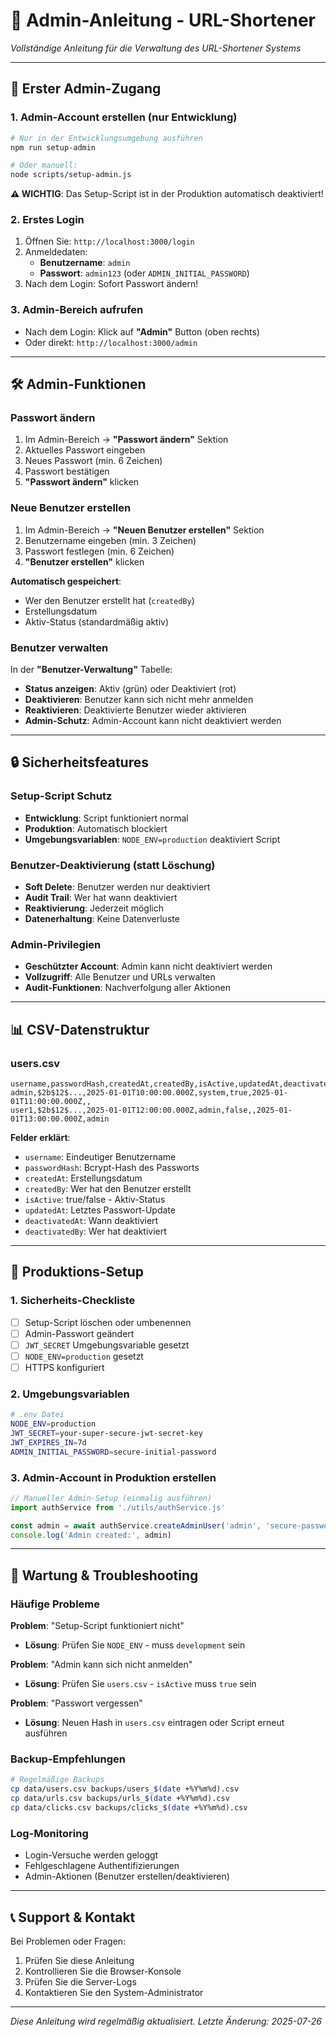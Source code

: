 # 🔐 Admin-Anleitung - URL-Shortener

*Vollständige Anleitung für die Verwaltung des URL-Shortener Systems*

---

## 🚀 **Erster Admin-Zugang**

### **1. Admin-Account erstellen (nur Entwicklung)**
```bash
# Nur in der Entwicklungsumgebung ausführen
npm run setup-admin

# Oder manuell:
node scripts/setup-admin.js
```

**⚠️ WICHTIG**: Das Setup-Script ist in der Produktion automatisch deaktiviert!

### **2. Erstes Login**
1. Öffnen Sie: `http://localhost:3000/login`
2. Anmeldedaten:
   - **Benutzername**: `admin`
   - **Passwort**: `admin123` (oder `ADMIN_INITIAL_PASSWORD`)
3. Nach dem Login: Sofort Passwort ändern!

### **3. Admin-Bereich aufrufen**
- Nach dem Login: Klick auf **"Admin"** Button (oben rechts)
- Oder direkt: `http://localhost:3000/admin`

---

## 🛠️ **Admin-Funktionen**

### **Passwort ändern**
1. Im Admin-Bereich → **"Passwort ändern"** Sektion
2. Aktuelles Passwort eingeben
3. Neues Passwort (min. 6 Zeichen)
4. Passwort bestätigen
5. **"Passwort ändern"** klicken

### **Neue Benutzer erstellen**
1. Im Admin-Bereich → **"Neuen Benutzer erstellen"** Sektion
2. Benutzername eingeben (min. 3 Zeichen)
3. Passwort festlegen (min. 6 Zeichen)
4. **"Benutzer erstellen"** klicken

**Automatisch gespeichert**:
- Wer den Benutzer erstellt hat (`createdBy`)
- Erstellungsdatum
- Aktiv-Status (standardmäßig aktiv)

### **Benutzer verwalten**
In der **"Benutzer-Verwaltung"** Tabelle:

- **Status anzeigen**: Aktiv (grün) oder Deaktiviert (rot)
- **Deaktivieren**: Benutzer kann sich nicht mehr anmelden
- **Reaktivieren**: Deaktivierte Benutzer wieder aktivieren
- **Admin-Schutz**: Admin-Account kann nicht deaktiviert werden

---

## 🔒 **Sicherheitsfeatures**

### **Setup-Script Schutz**
- **Entwicklung**: Script funktioniert normal
- **Produktion**: Automatisch blockiert
- **Umgebungsvariablen**: `NODE_ENV=production` deaktiviert Script

### **Benutzer-Deaktivierung (statt Löschung)**
- **Soft Delete**: Benutzer werden nur deaktiviert
- **Audit Trail**: Wer hat wann deaktiviert
- **Reaktivierung**: Jederzeit möglich
- **Datenerhaltung**: Keine Datenverluste

### **Admin-Privilegien**
- **Geschützter Account**: Admin kann nicht deaktiviert werden
- **Vollzugriff**: Alle Benutzer und URLs verwalten
- **Audit-Funktionen**: Nachverfolgung aller Aktionen

---

## 📊 **CSV-Datenstruktur**

### **users.csv**
```csv
username,passwordHash,createdAt,createdBy,isActive,updatedAt,deactivatedAt,deactivatedBy
admin,$2b$12$...,2025-01-01T10:00:00.000Z,system,true,2025-01-01T11:00:00.000Z,,
user1,$2b$12$...,2025-01-01T12:00:00.000Z,admin,false,,2025-01-01T13:00:00.000Z,admin
```

**Felder erklärt**:
- `username`: Eindeutiger Benutzername
- `passwordHash`: Bcrypt-Hash des Passworts
- `createdAt`: Erstellungsdatum
- `createdBy`: Wer hat den Benutzer erstellt
- `isActive`: true/false - Aktiv-Status
- `updatedAt`: Letztes Passwort-Update
- `deactivatedAt`: Wann deaktiviert
- `deactivatedBy`: Wer hat deaktiviert

---

## 🚨 **Produktions-Setup**

### **1. Sicherheits-Checkliste**
- [ ] Setup-Script löschen oder umbenennen
- [ ] Admin-Passwort geändert
- [ ] `JWT_SECRET` Umgebungsvariable gesetzt
- [ ] `NODE_ENV=production` gesetzt
- [ ] HTTPS konfiguriert

### **2. Umgebungsvariablen**
```bash
# .env Datei
NODE_ENV=production
JWT_SECRET=your-super-secure-jwt-secret-key
JWT_EXPIRES_IN=7d
ADMIN_INITIAL_PASSWORD=secure-initial-password
```

### **3. Admin-Account in Produktion erstellen**
```javascript
// Manueller Admin-Setup (einmalig ausführen)
import authService from './utils/authService.js'

const admin = await authService.createAdminUser('admin', 'secure-password')
console.log('Admin created:', admin)
```

---

## 🔧 **Wartung & Troubleshooting**

### **Häufige Probleme**

**Problem**: "Setup-Script funktioniert nicht"
- **Lösung**: Prüfen Sie `NODE_ENV` - muss `development` sein

**Problem**: "Admin kann sich nicht anmelden"
- **Lösung**: Prüfen Sie `users.csv` - `isActive` muss `true` sein

**Problem**: "Passwort vergessen"
- **Lösung**: Neuen Hash in `users.csv` eintragen oder Script erneut ausführen

### **Backup-Empfehlungen**
```bash
# Regelmäßige Backups
cp data/users.csv backups/users_$(date +%Y%m%d).csv
cp data/urls.csv backups/urls_$(date +%Y%m%d).csv
cp data/clicks.csv backups/clicks_$(date +%Y%m%d).csv
```

### **Log-Monitoring**
- Login-Versuche werden geloggt
- Fehlgeschlagene Authentifizierungen
- Admin-Aktionen (Benutzer erstellen/deaktivieren)

---

## 📞 **Support & Kontakt**

Bei Problemen oder Fragen:
1. Prüfen Sie diese Anleitung
2. Kontrollieren Sie die Browser-Konsole
3. Prüfen Sie die Server-Logs
4. Kontaktieren Sie den System-Administrator

---

*Diese Anleitung wird regelmäßig aktualisiert. Letzte Änderung: 2025-07-26*

